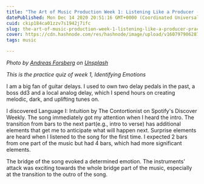 ```yaml
---
title: "The Art of Music Production Week 1: Listening Like a Producer - Practice Quiz"
datePublished: Mon Dec 14 2020 20:51:16 GMT+0000 (Coordinated Universal Time)
cuid: ckip184ca01zzv7s1942j7ifc
slug: the-art-of-music-production-week-1-listening-like-a-producer-practice-quiz
cover: https://cdn.hashnode.com/res/hashnode/image/upload/v1607979062872/LqnVJbx_S.jpeg
tags: music

---
```


*<span>Photo by <a href="https://unsplash.com/@andreasforsberg?utm_source=unsplash&amp;utm_medium=referral&amp;utm_content=creditCopyText">Andreas Forsberg</a> on <a href="https://unsplash.com/s/photos/music-production?utm_source=unsplash&amp;utm_medium=referral&amp;utm_content=creditCopyText">Unsplash</a></span>*

*This is the practice quiz of week 1, Identifying Emotions*

I am a big fan of guitar delays. I used to own two delay pedals in the past, a boss dd3 and a local analog delay, which I spend hours on creating melodic, dark, and uplifting tunes on.

I discovered Language I: Intuition by The Contortionist on Spotify's Discover Weekly. The song immediately got my attention when I heard the intro. The transition from bars to the next part(e.g., intro to verse) has additional elements that get me to anticipate what will happen next. Surprise elements are heard when I listened to the song for the first time. I expected 2 bars from one part of the music but had 4 bars, which had more significant elements.

The bridge of the song evoked a determined emotion. The instruments' attack was exciting towards the whole bridge part of the music, especially at the transition to the outro of the song.